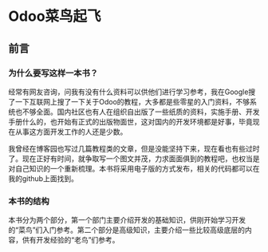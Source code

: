 # Odoo菜鸟起飞

## 前言

### 为什么要写这样一本书？

经常有网友咨询，问我有没有什么资料可以供他们进行学习参考，我在Google搜了一下互联网上搜了一下关于Odoo的教程，大多都是些零星的入门资料，不够系统也不够全面。国内社区也有人在组织自出版了一些纸质的资料，实施手册、开发手册什么的，也开始有正式的出版物面世，这对国内的开发环境都是好事，毕竟现在从事这方面开发工作的人还是少数。

我曾经在博客园也写过几篇教程类的文章，但是没能坚持下来，现在看也有些过时了。现在正好有时间，就争取写一个图文并茂，力求面面俱到的教程吧，也权当是对自己知识的一个重新梳理。本书将采用电子版的方式发布，相关的代码都可以在我的github上面找到。

### 本书的结构

本书分为两个部分，第一个部门主要介绍开发的基础知识，供刚开始学习开发的“菜鸟”们入门参考。第二个部分是高级知识，主要介绍一些比较高级底层的内容，供有开发经验的“老鸟”们参考。
